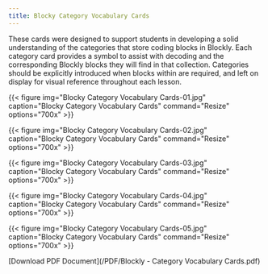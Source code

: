 ```yaml
---
title: Blocky Category Vocabulary Cards
---
```

These cards were designed to support students in developing a solid understanding of the categories that store coding blocks in Blockly.  Each category card provides a symbol to assist with decoding and the corresponding Blockly blocks they will find in that collection.  Categories should be explicitly introduced when blocks within are required, and left on display for visual reference throughout each lesson.

{{< figure
img="Blocky Category Vocabulary Cards-01.jpg"
caption="Blocky Category Vocabulary Cards"
command="Resize"
options="700x" >}}

{{< figure
img="Blocky Category Vocabulary Cards-02.jpg"
caption="Blocky Category Vocabulary Cards"
command="Resize"
options="700x" >}}

{{< figure
img="Blocky Category Vocabulary Cards-03.jpg"
caption="Blocky Category Vocabulary Cards"
command="Resize"
options="700x" >}}

{{< figure
img="Blocky Category Vocabulary Cards-04.jpg"
caption="Blocky Category Vocabulary Cards"
command="Resize"
options="700x" >}}

{{< figure
img="Blocky Category Vocabulary Cards-05.jpg"
caption="Blocky Category Vocabulary Cards"
command="Resize"
options="700x" >}}



[Download PDF Document](/PDF/Blockly - Category Vocabulary Cards.pdf)

